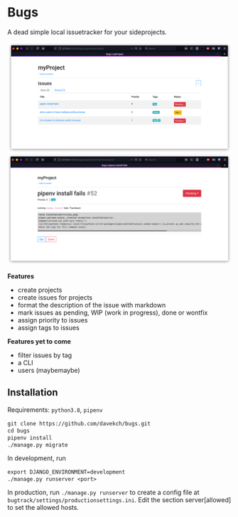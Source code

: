 # Bugs

A dead simple local issuetracker for your sideprojects.

![project view](img/screenshot_project.png)
![issue view](img/screenshot_issue.png)

**Features**
 - create projects
 - create issues for projects
 - format the description of the issue with markdown
 - mark issues as pending, WIP (work in progress), done or wontfix
 - assign priority to issues
 - assign tags to issues

**Features yet to come**
 - filter issues by tag
 - a CLI
 - users (maybemaybe)


## Installation

Requirements: `python3.8`, `pipenv`

```
git clone https://github.com/davekch/bugs.git
cd bugs
pipenv install
./manage.py migrate
```
In development, run
```
export DJANGO_ENVIRONMENT=development
./manage.py runserver <port>
```
In production, run `./manage.py runserver` to create a config file at `bugtrack/settings/productionsettings.ini`. Edit the section server[allowed] to set the allowed hosts.
